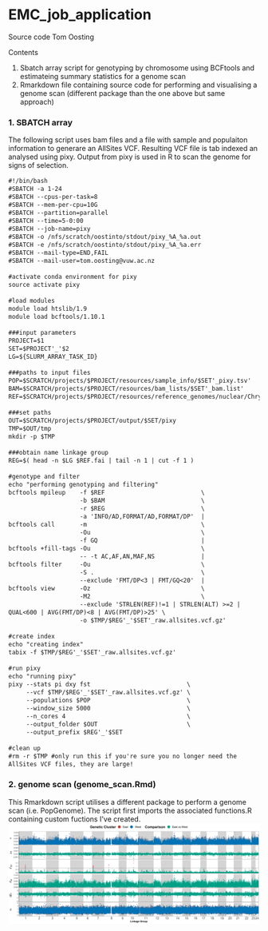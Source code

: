 # EMC_job_application
Source code Tom Oosting

Contents
1. Sbatch array script for genotyping by chromosome using BCFtools and estimateing summary statistics for a genome scan
2. Rmarkdown file containing source code for performing and visualising a genome scan (different package than the one above but same approach)

### 1. SBATCH array
The following script uses bam files and a file with sample and populaiton information to generare an AllSites VCF.
Resulting VCF file is tab indexed an analysed using pixy.
Output from pixy is used in R to scan the genome for signs of selection.
```
#!/bin/bash
#SBATCH -a 1-24
#SBATCH --cpus-per-task=8
#SBATCH --mem-per-cpu=10G
#SBATCH --partition=parallel
#SBATCH --time=5-0:00
#SBATCH --job-name=pixy
#SBATCH -o /nfs/scratch/oostinto/stdout/pixy_%A_%a.out
#SBATCH -e /nfs/scratch/oostinto/stdout/pixy_%A_%a.err
#SBATCH --mail-type=END,FAIL
#SBATCH --mail-user=tom.oosting@vuw.ac.nz

#activate conda environment for pixy
source activate pixy  

#load modules
module load htslib/1.9
module load bcftools/1.10.1

###input parameters
PROJECT=$1
SET=$PROJECT'_'$2
LG=${SLURM_ARRAY_TASK_ID}

###paths to input files
POP=$SCRATCH/projects/$PROJECT/resources/sample_info/$SET'_pixy.tsv'
BAM=$SCRATCH/projects/$PROJECT/resources/bam_lists/$SET'_bam.list'
REF=$SCRATCH/projects/$PROJECT/resources/reference_genomes/nuclear/Chrysophrys_auratus.v.1.0.all.assembly.units.fasta

###set paths
OUT=$SCRATCH/projects/$PROJECT/output/$SET/pixy
TMP=$OUT/tmp
mkdir -p $TMP

###obtain name linkage group
REG=$( head -n $LG $REF.fai | tail -n 1 | cut -f 1 )

#genotype and filter
echo "performing genotyping and filtering"
bcftools mpileup    -f $REF                           \
                    -b $BAM                           \
                    -r $REG                           \
                    -a 'INFO/AD,FORMAT/AD,FORMAT/DP'  |
bcftools call       -m                                \
                    -Ou                               \
                    -f GQ                             |	 
bcftools +fill-tags -Ou                               \
                    -- -t AC,AF,AN,MAF,NS             |
bcftools filter     -Ou                               \
                    -S .                              \
                    --exclude 'FMT/DP<3 | FMT/GQ<20'  |
bcftools view       -Oz                               \
                    -M2                               \
                    --exclude 'STRLEN(REF)!=1 | STRLEN(ALT) >=2 | QUAL<600 | AVG(FMT/DP)<8 | AVG(FMT/DP)>25' \
                    -o $TMP/$REG'_'$SET'_raw.allsites.vcf.gz'

#create index
echo "creating index"
tabix -f $TMP/$REG'_'$SET'_raw.allsites.vcf.gz'

#run pixy
echo "running pixy"
pixy --stats pi dxy fst                           \
     --vcf $TMP/$REG'_'$SET'_raw.allsites.vcf.gz' \
     --populations $POP                           \
     --window_size 5000                           \
     --n_cores 4                                  \
     --output_folder $OUT                         \
     --output_prefix $REG'_'$SET

#clean up
#rm -r $TMP	#only run this if you're sure you no longer need the AllSites VCF files, they are large!
```
### 2. genome scan (genome_scan.Rmd) 
This Rmarkdown script utilises a different package to perform a genome scan (i.e. PopGenome).
The script first imports the associated functions.R containing custom fuctions I've created.
![alt text](./Figures/snapper_norm_qc_slw5000_genome_scan.png)


